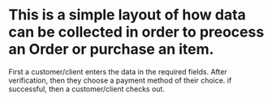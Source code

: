 # This is a simple layout of how data can be collected in order to preocess an Order or purchase an item.
First a customer/client enters the data in the required fields. After verification, then they choose a payment method of their choice.
if successful, then a customer/client checks out.
